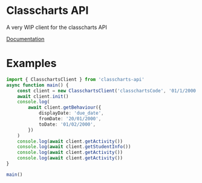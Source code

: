 # Classcharts API

A very WIP client for the classcharts API

[Documentation](https://jamesatjaminit.github.io/classcharts-api/index.html)

# Examples

```typescript
import { ClasschartsClient } from 'classcharts-api'
async function main() {
    const client = new ClasschartsClient('classchartsCode', '01/1/2000')
    await client.init()
    console.log(
        await client.getBehaviour({
            displayDate: 'due_date',
            fromDate: '20/01/2000',
            toDate: '01/02/2000',
        })
    )
    console.log(await client.getActivity())
    console.log(await client.getStudentInfo())
    console.log(await client.getActivity())
    console.log(await client.getActivity())
}

main()
```
